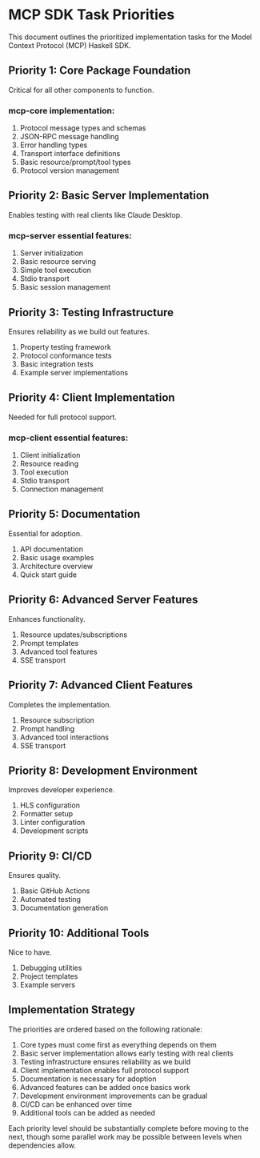 # MCP SDK Task Priorities

This document outlines the prioritized implementation tasks for the Model Context Protocol (MCP) Haskell SDK.

## Priority 1: Core Package Foundation
Critical for all other components to function.

### mcp-core implementation:
1. Protocol message types and schemas
2. JSON-RPC message handling
3. Error handling types
4. Transport interface definitions
5. Basic resource/prompt/tool types
6. Protocol version management

## Priority 2: Basic Server Implementation
Enables testing with real clients like Claude Desktop.

### mcp-server essential features:
1. Server initialization
2. Basic resource serving
3. Simple tool execution
4. Stdio transport
5. Basic session management

## Priority 3: Testing Infrastructure
Ensures reliability as we build out features.

1. Property testing framework
2. Protocol conformance tests
3. Basic integration tests
4. Example server implementations

## Priority 4: Client Implementation
Needed for full protocol support.

### mcp-client essential features:
1. Client initialization
2. Resource reading
3. Tool execution
4. Stdio transport
5. Connection management

## Priority 5: Documentation
Essential for adoption.

1. API documentation
2. Basic usage examples
3. Architecture overview
4. Quick start guide

## Priority 6: Advanced Server Features
Enhances functionality.

1. Resource updates/subscriptions
2. Prompt templates
3. Advanced tool features
4. SSE transport

## Priority 7: Advanced Client Features
Completes the implementation.

1. Resource subscription
2. Prompt handling
3. Advanced tool interactions
4. SSE transport

## Priority 8: Development Environment
Improves developer experience.

1. HLS configuration
2. Formatter setup
3. Linter configuration
4. Development scripts

## Priority 9: CI/CD
Ensures quality.

1. Basic GitHub Actions
2. Automated testing
3. Documentation generation

## Priority 10: Additional Tools
Nice to have.

1. Debugging utilities
2. Project templates
3. Example servers

## Implementation Strategy

The priorities are ordered based on the following rationale:

1. Core types must come first as everything depends on them
2. Basic server implementation allows early testing with real clients
3. Testing infrastructure ensures reliability as we build
4. Client implementation enables full protocol support
5. Documentation is necessary for adoption
6. Advanced features can be added once basics work
7. Development environment improvements can be gradual
8. CI/CD can be enhanced over time
9. Additional tools can be added as needed

Each priority level should be substantially complete before moving to the next, though some parallel work may be possible between levels when dependencies allow.